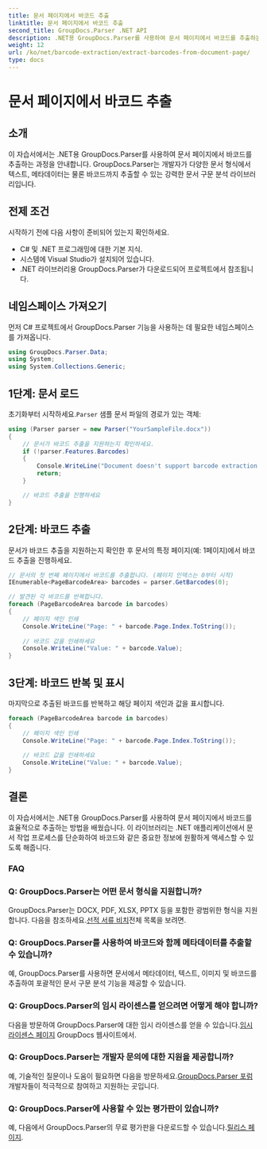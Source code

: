 ```yaml
---
title: 문서 페이지에서 바코드 추출
linktitle: 문서 페이지에서 바코드 추출
second_title: GroupDocs.Parser .NET API
description: .NET용 GroupDocs.Parser를 사용하여 문서 페이지에서 바코드를 추출하는 방법을 알아보세요. 이 튜토리얼은 바코드 추출에 대한 단계별 지침을 제공합니다.
weight: 12
url: /ko/net/barcode-extraction/extract-barcodes-from-document-page/
type: docs
---
```

# 문서 페이지에서 바코드 추출

## 소개
이 자습서에서는 .NET용 GroupDocs.Parser를 사용하여 문서 페이지에서 바코드를 추출하는 과정을 안내합니다. GroupDocs.Parser는 개발자가 다양한 문서 형식에서 텍스트, 메타데이터는 물론 바코드까지 추출할 수 있는 강력한 문서 구문 분석 라이브러리입니다.
## 전제 조건

시작하기 전에 다음 사항이 준비되어 있는지 확인하세요.
- C# 및 .NET 프로그래밍에 대한 기본 지식.
- 시스템에 Visual Studio가 설치되어 있습니다.
- .NET 라이브러리용 GroupDocs.Parser가 다운로드되어 프로젝트에서 참조됩니다.
## 네임스페이스 가져오기
먼저 C# 프로젝트에서 GroupDocs.Parser 기능을 사용하는 데 필요한 네임스페이스를 가져옵니다.

```csharp
using GroupDocs.Parser.Data;
using System;
using System.Collections.Generic;
```
## 1단계: 문서 로드

 초기화부터 시작하세요.`Parser` 샘플 문서 파일의 경로가 있는 객체:

```csharp
using (Parser parser = new Parser("YourSampleFile.docx"))
{
    // 문서가 바코드 추출을 지원하는지 확인하세요.
    if (!parser.Features.Barcodes)
    {
        Console.WriteLine("Document doesn't support barcode extraction.");
        return;
    }

    // 바코드 추출을 진행하세요
}
```
## 2단계: 바코드 추출

문서가 바코드 추출을 지원하는지 확인한 후 문서의 특정 페이지(예: 1페이지)에서 바코드 추출을 진행하세요.

```csharp
// 문서의 첫 번째 페이지에서 바코드를 추출합니다. (페이지 인덱스는 0부터 시작)
IEnumerable<PageBarcodeArea> barcodes = parser.GetBarcodes(0);

// 발견된 각 바코드를 반복합니다.
foreach (PageBarcodeArea barcode in barcodes)
{
    // 페이지 색인 인쇄
    Console.WriteLine("Page: " + barcode.Page.Index.ToString());
    
    // 바코드 값을 인쇄하세요
    Console.WriteLine("Value: " + barcode.Value);
}
```
## 3단계: 바코드 반복 및 표시

마지막으로 추출된 바코드를 반복하고 해당 페이지 색인과 값을 표시합니다.

```csharp
foreach (PageBarcodeArea barcode in barcodes)
{
    // 페이지 색인 인쇄
    Console.WriteLine("Page: " + barcode.Page.Index.ToString());
    
    // 바코드 값을 인쇄하세요
    Console.WriteLine("Value: " + barcode.Value);
}
```
## 결론

이 자습서에서는 .NET용 GroupDocs.Parser를 사용하여 문서 페이지에서 바코드를 효율적으로 추출하는 방법을 배웠습니다. 이 라이브러리는 .NET 애플리케이션에서 문서 작업 프로세스를 단순화하여 바코드와 같은 중요한 정보에 원활하게 액세스할 수 있도록 해줍니다.

### FAQ

### Q: GroupDocs.Parser는 어떤 문서 형식을 지원합니까?
 GroupDocs.Parser는 DOCX, PDF, XLSX, PPTX 등을 포함한 광범위한 형식을 지원합니다. 다음을 참조하세요.[선적 서류 비치](https://tutorials.groupdocs.com/parser/net/)전체 목록을 보려면.

### Q: GroupDocs.Parser를 사용하여 바코드와 함께 메타데이터를 추출할 수 있습니까?
예, GroupDocs.Parser를 사용하면 문서에서 메타데이터, 텍스트, 이미지 및 바코드를 추출하여 포괄적인 문서 구문 분석 기능을 제공할 수 있습니다.

### Q: GroupDocs.Parser의 임시 라이센스를 얻으려면 어떻게 해야 합니까?
 다음을 방문하여 GroupDocs.Parser에 대한 임시 라이센스를 얻을 수 있습니다.[임시 라이센스 페이지](https://purchase.groupdocs.com/temporary-license/) GroupDocs 웹사이트에서.

### Q: GroupDocs.Parser는 개발자 문의에 대한 지원을 제공합니까?
 예, 기술적인 질문이나 도움이 필요하면 다음을 방문하세요.[GroupDocs.Parser 포럼](https://forum.groupdocs.com/c/parser/17) 개발자들이 적극적으로 참여하고 지원하는 곳입니다.

### Q: GroupDocs.Parser에 사용할 수 있는 평가판이 있습니까?
 예, 다음에서 GroupDocs.Parser의 무료 평가판을 다운로드할 수 있습니다.[릴리스 페이지](https://releases.groupdocs.com/).